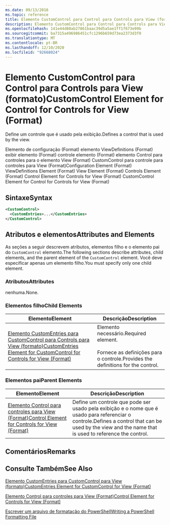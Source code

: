 ```yaml
---
ms.date: 09/13/2016
ms.topic: reference
title: Elemento CustomControl para Control para Controls para View (formato)
description: Elemento CustomControl para Control para Controls para View (formato)
ms.openlocfilehash: 141e44d80ab27861baac39d5a5ae1ff1f673e99b
ms.sourcegitcommit: ba7315a496986451cfc1296b659d73ea2373d3f0
ms.translationtype: MT
ms.contentlocale: pt-BR
ms.lasthandoff: 12/10/2020
ms.locfileid: "92668024"
---
```

# <a name="customcontrol-element-for-control-for-controls-for-view-format"></a><span data-ttu-id="a7c66-103">Elemento CustomControl para Control para Controls para View (formato)</span><span class="sxs-lookup"><span data-stu-id="a7c66-103">CustomControl Element for Control for Controls for View (Format)</span></span>

<span data-ttu-id="a7c66-104">Define um controle que é usado pela exibição.</span><span class="sxs-lookup"><span data-stu-id="a7c66-104">Defines a control that is used by the view.</span></span>

<span data-ttu-id="a7c66-105">Elemento de configuração (Format) elemento ViewDefinitions (Format) exibir elemento (Format) controle elemento (Format) elemento Control para controles para o elemento View (Format) CustomControl para controle para controles para View (Format)</span><span class="sxs-lookup"><span data-stu-id="a7c66-105">Configuration Element (Format) ViewDefinitions Element (Format) View Element (Format) Controls Element (Format) Control Element for Controls for View (Format) CustomControl Element for Control for Controls for View (Format)</span></span>

## <a name="syntax"></a><span data-ttu-id="a7c66-106">Sintaxe</span><span class="sxs-lookup"><span data-stu-id="a7c66-106">Syntax</span></span>

```xml
<CustomControl>
  <CustomEntries>...</CustomEntries>
</CustomControl>
```

## <a name="attributes-and-elements"></a><span data-ttu-id="a7c66-107">Atributos e elementos</span><span class="sxs-lookup"><span data-stu-id="a7c66-107">Attributes and Elements</span></span>

<span data-ttu-id="a7c66-108">As seções a seguir descrevem atributos, elementos filho e o elemento pai do `CustomControl` elemento.</span><span class="sxs-lookup"><span data-stu-id="a7c66-108">The following sections describe attributes, child elements, and the parent element of the `CustomControl` element.</span></span> <span data-ttu-id="a7c66-109">Você deve especificar apenas um elemento filho.</span><span class="sxs-lookup"><span data-stu-id="a7c66-109">You must specify only one child element.</span></span>

### <a name="attributes"></a><span data-ttu-id="a7c66-110">Atributos</span><span class="sxs-lookup"><span data-stu-id="a7c66-110">Attributes</span></span>

<span data-ttu-id="a7c66-111">nenhuma.</span><span class="sxs-lookup"><span data-stu-id="a7c66-111">None.</span></span>

### <a name="child-elements"></a><span data-ttu-id="a7c66-112">Elementos filho</span><span class="sxs-lookup"><span data-stu-id="a7c66-112">Child Elements</span></span>

|<span data-ttu-id="a7c66-113">Elemento</span><span class="sxs-lookup"><span data-stu-id="a7c66-113">Element</span></span>|<span data-ttu-id="a7c66-114">Descrição</span><span class="sxs-lookup"><span data-stu-id="a7c66-114">Description</span></span>|
|-------------|-----------------|
|[<span data-ttu-id="a7c66-115">Elemento CustomEntries para CustomControl para Controls para View (formato)</span><span class="sxs-lookup"><span data-stu-id="a7c66-115">CustomEntries Element for CustomControl for Controls for View (Format)</span></span>](./customentries-element-for-customcontrol-for-controls-for-view-format.md)|<span data-ttu-id="a7c66-116">Elemento necessário.</span><span class="sxs-lookup"><span data-stu-id="a7c66-116">Required element.</span></span><br /><br /> <span data-ttu-id="a7c66-117">Fornece as definições para o controle.</span><span class="sxs-lookup"><span data-stu-id="a7c66-117">Provides the definitions for the control.</span></span>|

### <a name="parent-elements"></a><span data-ttu-id="a7c66-118">Elementos pai</span><span class="sxs-lookup"><span data-stu-id="a7c66-118">Parent Elements</span></span>

|<span data-ttu-id="a7c66-119">Elemento</span><span class="sxs-lookup"><span data-stu-id="a7c66-119">Element</span></span>|<span data-ttu-id="a7c66-120">Descrição</span><span class="sxs-lookup"><span data-stu-id="a7c66-120">Description</span></span>|
|-------------|-----------------|
|[<span data-ttu-id="a7c66-121">Elemento Control para controles para View (Format)</span><span class="sxs-lookup"><span data-stu-id="a7c66-121">Control Element for Controls for View (Format)</span></span>](./control-element-for-controls-for-view-format.md)|<span data-ttu-id="a7c66-122">Define um controle que pode ser usado pela exibição e o nome que é usado para referenciar o controle.</span><span class="sxs-lookup"><span data-stu-id="a7c66-122">Defines a control that can be used by the view and the name that is used to reference the control.</span></span>|

## <a name="remarks"></a><span data-ttu-id="a7c66-123">Comentários</span><span class="sxs-lookup"><span data-stu-id="a7c66-123">Remarks</span></span>

## <a name="see-also"></a><span data-ttu-id="a7c66-124">Consulte Também</span><span class="sxs-lookup"><span data-stu-id="a7c66-124">See Also</span></span>

[<span data-ttu-id="a7c66-125">Elemento CustomEntries para CustomControl para View (formato)</span><span class="sxs-lookup"><span data-stu-id="a7c66-125">CustomEntries Element for CustomControl for View (Format)</span></span>](./customentries-element-for-customcontrol-for-controls-for-configuration-format.md)

[<span data-ttu-id="a7c66-126">Elemento Control para controles para View (Format)</span><span class="sxs-lookup"><span data-stu-id="a7c66-126">Control Element for Controls for View (Format)</span></span>](./control-element-for-controls-for-view-format.md)

[<span data-ttu-id="a7c66-127">Escrever um arquivo de formatação do PowerShell</span><span class="sxs-lookup"><span data-stu-id="a7c66-127">Writing a PowerShell Formatting File</span></span>](./writing-a-powershell-formatting-file.md)
